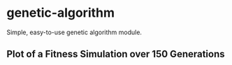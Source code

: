 # genetic-algorithm
Simple, easy-to-use genetic algorithm module.

## Plot of a Fitness Simulation over 150 Generations
